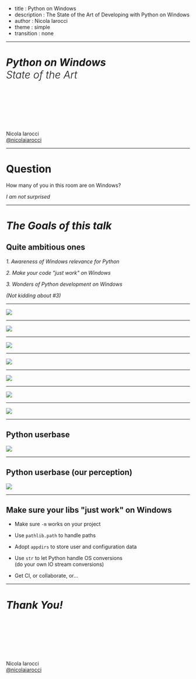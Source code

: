 - title : Python on Windows
- description : The State of the Art of Developing with Python on Windows
- author : Nicola Iarocci
- theme : simple
- transition : none

***

# _Python on Windows<br/><span style="font-weight:300">State of the Art</span>_

<br/><br/><br/><br/><br/><br/>

Nicola Iarocci<br/>
[@nicolaiarocci](https://twitter.com/nicolaiarocci)

***

# Question

How many of you in this room are on Windows?
<div class="fragment">

_I am not surprised_

</div>

---

# _The Goals of this talk_

## Quite ambitious ones

<div class="fragment">

_1. Awareness of Windows relevance for Python_

</div>
<div class="fragment">

_2. Make your code "just work" on Windows_

</div>
<div class="fragment">

_3. Wonders of Python development on Windows_

</div>
<div class="fragment">

_(Not kidding about #3)_

</div>

***

<img src="images/PyPI_downloads_by_OS.png" class="nb"/>

---

<img src="images/Conda_downloads_by_OS.png" class="nb"/>

---

<img src="images/OS_choice_by_PSF_survey.png" class="nb"/>

---

<img src="images/OS_choice_by_VSCode_users.png" class="nb"/>

---

<img src="images/OS_choice_by_PyCharm_users.png" class="nb"/>

---

<img src="images/PythonOrg_downloads.png" class="nb"/>

---

<img src="images/24_million.png" class="nb"/>

---

## Python userbase 
<img src="images/community_1.png" class="nb"/>

---

## Python userbase (our perception)
<img src="images/community_2.png" class="nb"/>

---

## Make sure your libs "just work" on Windows
<div class="fragment">

- Make sure `-m` works on your project

</div>
<div class="fragment">

- Use `pathlib.path` to handle paths

</div>
<div class="fragment">

- Adopt `appdirs` to store user and configuration data

</div>
<div class="fragment">

- Use `str` to let Python handle OS conversions<br/>
  (do your own IO stream conversions)

</div>
<div class="fragment">

- Get CI, or collaborate, or...

</div>

***

# _Thank You!_

<br/><br/><br/><br/><br/><br/>

Nicola Iarocci<br/>
[@nicolaiarocci](https://twitter.com/nicolaiarocci)
